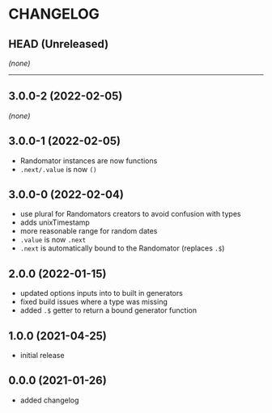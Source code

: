 CHANGELOG
=========

## HEAD (Unreleased)
_(none)_

---

## 3.0.0-2 (2022-02-05)
_(none)_

## 3.0.0-1 (2022-02-05)

* Randomator instances are now functions
* `.next/.value` is now `()`

## 3.0.0-0 (2022-02-04)

* use plural for Randomators creators to avoid confusion with types
* adds unixTimestamp
* more reasonable range for random dates
* `.value` is now `.next`
* `.next` is automatically bound to the Randomator (replaces `.$`)

## 2.0.0 (2022-01-15)

* updated options inputs into to built in generators
* fixed build issues where a type was missing
* added `.$` getter to return a bound generator function

## 1.0.0 (2021-04-25)
* initial release

## 0.0.0 (2021-01-26)

* added changelog

